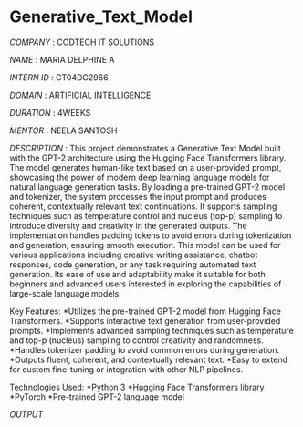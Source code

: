 # Generative_Text_Model

*COMPANY* : CODTECH IT SOLUTIONS

*NAME* : MARIA DELPHINE A

*INTERN ID* : CT04DG2966

*DOMAIN* : ARTIFICIAL INTELLIGENCE

*DURATION* : 4WEEKS

*MENTOR* : NEELA SANTOSH

*DESCRIPTION* : This project demonstrates a Generative Text Model built with the GPT-2 architecture using the Hugging Face Transformers library. The model generates human-like text based on a user-provided prompt, showcasing the power of modern deep learning language models for natural language generation tasks. By loading a pre-trained GPT-2 model and tokenizer, the system processes the input prompt and produces coherent, contextually relevant text continuations. It supports sampling techniques such as temperature control and nucleus (top-p) sampling to introduce diversity and creativity in the generated outputs. The implementation handles padding tokens to avoid errors during tokenization and generation, ensuring smooth execution. This model can be used for various applications including creative writing assistance, chatbot responses, code generation, or any task requiring automated text generation. Its ease of use and adaptability make it suitable for both beginners and advanced users interested in exploring the capabilities of large-scale language models.

Key Features:
*Utilizes the pre-trained GPT-2 model from Hugging Face Transformers.
*Supports interactive text generation from user-provided prompts.
*Implements advanced sampling techniques such as temperature and top-p (nucleus) sampling to control creativity and randomness.
*Handles tokenizer padding to avoid common errors during generation.
*Outputs fluent, coherent, and contextually relevant text.
*Easy to extend for custom fine-tuning or integration with other NLP pipelines.

Technologies Used:
*Python 3
*Hugging Face Transformers library
*PyTorch
*Pre-trained GPT-2 language model

*OUTPUT* 

